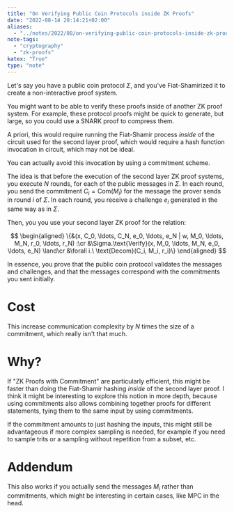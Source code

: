 ```yaml
---
title: "On Verifying Public Coin Protocols inside ZK Proofs"
date: "2022-08-14 20:14:21+02:00"
aliases:
  - "../notes/2022/08/on-verifying-public-coin-protocols-inside-zk-proofs"
note-tags:
  - "cryptography"
  - "zk-proofs"
katex: "True"
type: "note"
---
```


Let's say you have a public coin protocol $\Sigma$, and you've Fiat-Shamirized it
to create a non-interactive proof system.

You might want to be able to verify these proofs inside of another ZK proof system.
For example, these protocol proofs might be quick to generate, but large,
so you could use a SNARK proof to compress them.

A priori, this would require running the Fiat-Shamir process *inside*
of the circuit used for the second layer proof, which would require a hash
function invocation in circuit, which may not be ideal.

You can actually avoid this invocation by using a commitment scheme.

The idea is that before the execution of the second layer ZK proof systems,
you execute $N$ rounds, for each of the public messages in $\Sigma$.
In each round, you send the commitment $C_i = \text{Com}(M_i)$ for the message
the prover sends in round $i$ of $\Sigma$.
In each round, you receive a challenge $e_i$ generated in the same way
as in $\Sigma$.

Then, you you use your second layer ZK proof for the relation:

$$
\begin{aligned}
\{&(x, C_0, \ldots, C_N, e_0, \ldots, e_N | w, M_0, \ldots, M_N, r_0, \ldots, r_N) :\cr
 &\Sigma.\text{Verify}(x, M_0, \ldots, M_N, e_0, \ldots, e_N) \land\cr
&\forall i.\ \text{Decom}(C_i, M_i, r_i)\}
\end{aligned}
$$

In essence, you prove that the public coin protocol validates the messages and
challenges, and that the messages correspond with the commitments you
sent initially.

# Cost

This increase communication complexity by $N$ times the size of a commitment,
which really isn't that much.

# Why?

If "ZK Proofs with Commitment" are particularly efficient, this might be
faster than doing the Fiat-Shamir hashing *inside* of the second layer proof.
I think it might be interesting to explore this notion in more depth,
because using commitments also allows combining together proofs for different statements,
tying them to the same input by using commitments.

If the commitment amounts to just hashing the inputs, this might still be advantageous if more complex sampling is needed, for example if you need
to sample trits or a sampling without repetition from a subset, etc.

# Addendum

This also works if you actually send the messages $M_i$ rather than commitments,
which might be interesting in certain cases, like MPC in the head.